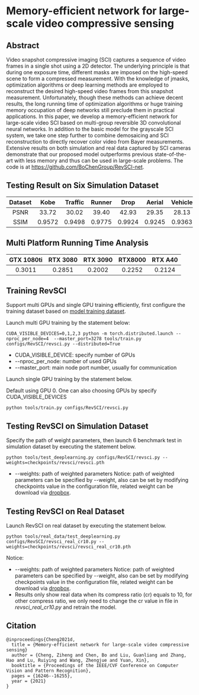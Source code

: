 # Memory-efficient network for large-scale video compressive sensing
## Abstract
 Video snapshot compressive imaging (SCI) captures a sequence of video frames in a single shot using a 2D detector. The underlying principle is that during one exposure time, different masks are imposed on the high-speed scene to form a compressed measurement. With the knowledge of jmasks, optimization algorithms or deep learning methods are employed to reconstruct the desired high-speed video frames from this snapshot measurement. Unfortunately, though these methods can achieve decent results, the long running time of optimization algorithms or huge training memory occupation of deep networks still preclude them in practical applications. In this paper, we develop a memory-efficient network for large-scale video SCI based on multi-group reversible 3D convolutional neural networks. In addition to the basic model for the grayscale SCI system, we take one step further to combine demosaicing and SCI reconstruction to directly recover color video from Bayer measurements. Extensive results on both simulation and real data captured by SCI cameras demonstrate that our proposed model outperforms previous state-of-the-art with less memory and thus can be used in large-scale problems. The code is at https://github.com/BoChenGroup/RevSCI-net.

## Testing Result on Six Simulation Dataset
|Dataset|Kobe  |Traffic|Runner| Drop  | Aerial | Vehicle|Average|
|:----:|:----: |:----:|:-----:|:----:  | :-----:|:----: |:----:|
|PSNR| 33.72| 30.02 | 39.40|  42.93|  29.35 | 28.13|  33.92| 
|SSIM|0.9572|0.9498|0.9775|0.9924|0.9245|0.9363|0.9563|

## Multi Platform Running Time Analysis 
|GTX 1080ti |RTX 3080 |RTX 3090 | RTX8000 | RTX A40|
|:---------:|:------: |:-------:|:-------:|:------:|
|  0.3011  | 0.2851  |  0.2002 |  0.2252 |  0.2124|

## Training RevSCI 
Support multi GPUs and single GPU training efficiently, first configure the training dataset based on [model training dataset](cacti/docs/add_datasets.md).

Launch multi GPU training by the statement below:

```
CUDA_VISIBLE_DEVICES=0,1,2,3 python -m torch.distributed.launch --nproc_per_node=4  --master_port=3278 tools/train.py configs/RevSCI/revsci.py --distributed=True
```
* CUDA_VISIBLE_DEVICE: specify number of GPUs
* --nproc_per_node: number of used GPUs
* --master_port: main node port number, usually for communication

Launch single GPU training by the statement below.

Default using GPU 0. One can also choosing GPUs by specify CUDA_VISIBLE_DEVICES

```
python tools/train.py configs/RevSCI/revsci.py
```

## Testing RevSCI on Simulation Dataset 
Specify the path of weight parameters, then launch 6 benchmark test in simulation dataset by executing the statement below.

```
python tools/test_deeplearning.py configs/RevSCI/revsci.py --weights=checkpoints/revsci/revsci.pth
```
* --weights: path of weighted parameters
  Notice: path of weighted parameters can be specified by --weight, also can be set by modifying checkpoints value in the configuration file, related weight can be download via [dropbox](https://www.dropbox.com/sh/96nf7jzabhqj4mh/AAB09QXrNGi_kujDDnWn6G32a?dl=0).


## Testing RevSCI on Real Dataset 
Launch RevSCI on real dataset by executing the statement below.

```
python tools/real_data/test_deeplearning.py configs/RevSCI/revsci_real_cr10.py --weights=checkpoints/revsci/revsci_real_cr10.pth

```
Notice:

* --weights: path of weighted parameters
  Notice: path of weighted parameters can be specified by --weight, also can be set by modifying checkpoints value in the configuration file, related weight can be download via [dropbox](https://www.dropbox.com/sh/96nf7jzabhqj4mh/AAB09QXrNGi_kujDDnWn6G32a?dl=0).
* Results only show real data when its compress ratio (cr) equals to 10, for other compress ratio, we only need to change the cr value in file in *revsci_real_cr10.py* and retrain the model.

## Citation
```
@inproceedings{Cheng2021d,
  title = {Memory-efficient network for large-scale video compressive sensing}
  author = {Cheng, Ziheng and Chen, Bo and Liu, Guanliang and Zhang, Hao and Lu, Ruiying and Wang, Zhengjue and Yuan, Xin},
  booktitle = {Proceedings of the IEEE/CVF Conference on Computer Vision and Pattern Recognition},
  pages = {16246--16255},
  year = {2021}
}
```
